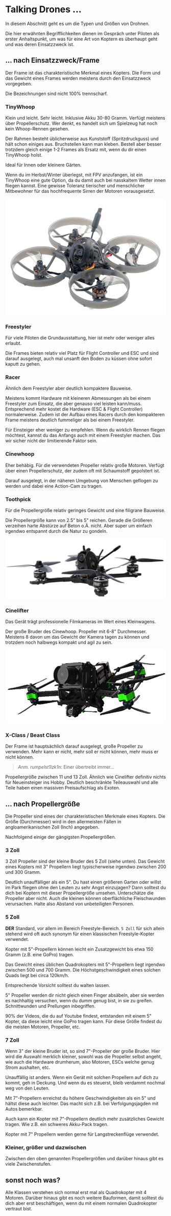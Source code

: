 # Talking Drones ...

In diesem Abschnitt geht es um die Typen und Größen von Drohnen.

Die hier erwähnten Begrifflichkeiten dienen im Gespräch unter Piloten als erster Anhaltspunkt, um was für eine Art von Koptern es überhaupt geht und was deren Einsatzzweck ist.

## ... nach Einsatzzweck/Frame

Der Frame ist das charakteristische Merkmal eines Kopters. Die Form und das Gewicht eines Frames werden meistens durch den Einsatzzweck vorgegeben.

Die Bezeichnungen sind nicht 100% trennscharf.

### TinyWhoop

Klein und leicht. Sehr leicht. Inklusive Akku 30-80 Gramm. Verfügt meistens über Propellerschutz. Wer denkt, es handelt sich um Spielzeug hat noch kein Whoop-Rennen gesehen.

Der Rahmen besteht üblicherweise aus Kunststoff (Spritzdruckguss) und hält schon einiges aus. Bruchstellen kann man kleben. Bestell aber besser trotzdem gleich einige 1-2 Frames als Ersatz mit, wenn du dir einen TinyWhoop holst.

Ideal für Innen oder kleinere Gärten.

Wenn du im Herbst/Winter überlegst, mit FPV anzufangen, ist ein TinyWhoop eine gute Option, da du damit auch bei nasskaltem Wetter innen fliegen kannst. Eine gewisse Toleranz tierischer und menschlicher Mitbewohner für das hochfrequente Sirren der Motoren vorausgesetzt.

![Happymodel Mobula 7](/img/happymodel/mobula7.png)

### Freestyler

Für viele Piloten die Grundausstattung, hier ist mehr oder weniger alles erlaubt.

Die Frames bieten relativ viel Platz für Flight Controller und ESC und sind darauf ausgelegt, auch mal unsanft den Boden zu küssen ohne sofort kaputt zu gehen.

### Racer

Ähnlich dem Freestyler aber deutlich kompaktere Bauweise.

Meistens kommt Hardware mit kleineren Abmessungen als bei einem Freestyler zum Einsatz, die aber genauso viel leisten kann/muss. Entsprechend mehr kostet die Hardware (ESC & Flight Controller) normalerweise. Zudem ist der Aufbau eines Racers durch den kompakteren Frame meistens deutlich fummeliger als bei einem Freestyler.

Für Einsteiger eher weniger zu empfehlen. Wenn du wirklich Rennen fliegen möchtest, kannst du das Anfangs auch mit einem Freestyler machen. Das wir sicher nicht der limitierende Faktor sein.

### Cinewhoop

Eher behäbig. Für die verwendeten Propeller relativ große Motoren. Verfügt über einen Propellerschutz, der zudem oft mit Schaumstoff gepolstert ist.

Darauf ausgelegt, in der näheren Umgebung von Menschen geflogen zu werden und dabei eine Action-Cam zu tragen.

### Toothpick

Für die Propellergröße relativ geringes Gewicht und eine filigrane Bauweise.

Die Propellergröße kann von 2.5" bis 5" reichen. Gerade die Größeren verzeihen harte Abstürze auf Beton o.Ä. nicht. Aber super um einfach irgendwo entspannt durch die Natur zu gondeln.

![GepRC Dolphin 4"](/img/geprc/geprc_dolphin.png)

### Cinelifter

Das Gerät trägt professionelle Filmkameras im Wert eines Kleinwagens.

Der große Bruder des Cinewhoop. Propeller mit 6-8" Durchmesser. Meistens 8 davon um das Gewicht der Kamera tagen zu können und trotzdem noch halbwegs kompakt und agil zu sein.

![iFlight Taurus X8](/img/iflight/iflight_x8_taurus.png)

### X-Class / Beast Class

Der Frame ist hauptsächlich darauf ausgelegt, große Propeller zu verwenden. Mehr kann er nicht, mehr soll er nicht können, mehr muss er nicht können.

> *Anm. rumpelst1lzk1n*: Einer übertreibt immer...

Propellergröße zwischen 11 und 13 Zoll. Ähnlich wie Cinelifter definitiv nichts für Neueinsteiger ins Hobby. Deutlich beschränkte Teileauswahl und alle Teile haben einen massiven Preisaufschlag als Exoten.

## ... nach Propellergröße

Die Propeller sind eines der charakteristischen Merkmale eines Kopters. Die Größe (Durchmesser) wird in den allermeisten Fällen in angloamerikanischen Zoll (Inch) angegeben.

Nachfolgend einige der gängigsten Propellergrößen.

### 3 Zoll

3 Zoll Propeller sind der kleine Bruder des 5 Zoll (siehe unten). Das Gewicht eines Kopters mit 3" Propellern liegt typischerweise irgendwo zwischen 200 und 300 Gramm.

Deutlich unauffälliger als ein 5". Du hast einen größeren Garten oder willst im Park fliegen ohne den Leuten zu sehr Angst einzujagen? Dann solltest du dich bei Koptern mit dieser Propellergröße umsehen. Unterschätze die Propeller aber nicht. Auch die kleinen können oberflächliche Fleischwunden verursachen. Halte also Abstand von unbeteiligten Personen.

### 5 Zoll

**DER** Standard, vor allem im Bereich Freestyle-Bereich. `5 Zoll` für sich allein stehend wird oft auch synonym für einen klassischen Freestyle-Kopter verwendet.

Kopter mit 5"-Propellern können leicht ein Zusatzgewicht bis etwa 150 Gramm (z.B. eine GoPro) tragen.

Das Gewicht eines üblichen Quadrokopters mit 5"-Propellern liegt irgendwo zwischen 500 und 700 Gramm. Die Höchstgeschwindigkeit eines solchen Quads liegt bei circa 120km/h.

Entsprechende Vorsicht solltest du walten lassen.

5" Propeller werden dir nicht gleich einen Finger absäbeln, aber sie werden es nachhaltig versuchen, wenn du dumm genug bist, in sie zu greifen. Schnittwunden und Prellungen inbegriffen.

90% der Videos, die du auf Youtube findest, entstanden mit einem 5" Kopter, da diese leicht eine GoPro tragen kann. Für diese Größe findest du die meisten Motoren, Propeller, etc.

### 7 Zoll

Wenn 3" der kleine Bruder ist, so sind 7"-Propeller der große Bruder. Hier wird die Auswahl merklich kleiner, sowohl was die Propeller selbst angeht, wie auch die Hardware drumherum, also Motoren, ESCs welche genug Strom aushalten, etc.

Unauffällig ist anders. Wenn ein Gerät mit solchen Propellern auf dich zu kommt, geh in Deckung. Und wenn du es steuerst, bleib verdammt nochmal weg von den Leuten.

Mit 7"-Propellern erreichst du höhere Geschwindigkeiten als ein 5" und hältst diese auch leichter. Das macht sich z.B. bei Verfolgungsjagden mit Autos bemerkbar.

Auch kann ein Kopter mit 7"-Propellern deutlich mehr zusätzliches Gewicht tragen. Wie z.B. ein schweres Akku-Pack tragen.

Kopter mit 7" Propellern werden gerne für Langstreckenflüge verwendet.

### Kleiner, größer und dazwischen

Zwischen den oben genannten Propellergrößen und darüber hinaus gibt es viele Zwischenstufen.

## sonst noch was?

Alle Klassen verstehen sich normal erst mal als Quadrokopter mit 4 Motoren. Darüber hinaus gibt es noch weitere Bauformen, damit solltest du dich aber erst beschäftigen, wenn du mit einem normalen Quadrokopter vertraut bist.
